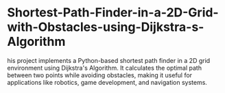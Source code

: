 # Shortest-Path-Finder-in-a-2D-Grid-with-Obstacles-using-Dijkstra-s-Algorithm
his project implements a Python-based shortest path finder in a 2D grid environment using Dijkstra's Algorithm. It calculates the optimal path between two points while avoiding obstacles, making it useful for applications like robotics, game development, and navigation systems.
